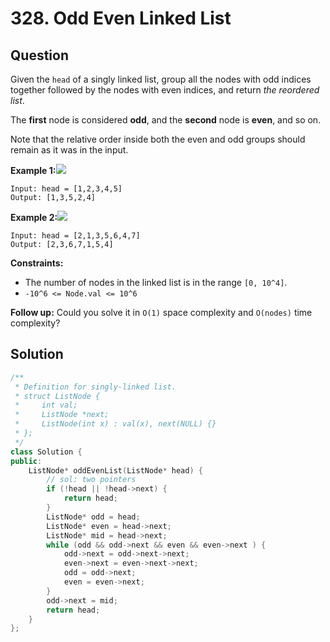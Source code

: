 # 328. Odd Even Linked List

## Question

Given the `head` of a singly linked list, group all the nodes with odd indices together followed by the nodes with even indices, and return _the reordered list_.

The **first** node is considered **odd**, and the **second** node is **even**, and so on.

Note that the relative order inside both the even and odd groups should remain as it was in the input.

**Example 1:**![](https://assets.leetcode.com/uploads/2021/03/10/oddeven-linked-list.jpg)

```text
Input: head = [1,2,3,4,5]
Output: [1,3,5,2,4]
```

**Example 2:**![](https://assets.leetcode.com/uploads/2021/03/10/oddeven2-linked-list.jpg)

```text
Input: head = [2,1,3,5,6,4,7]
Output: [2,3,6,7,1,5,4]
```

**Constraints:**

* The number of nodes in the linked list is in the range `[0, 10^4]`.
* `-10^6 <= Node.val <= 10^6`

 **Follow up:** Could you solve it in `O(1)` space complexity and `O(nodes)` time complexity?

## Solution

```cpp
/**
 * Definition for singly-linked list.
 * struct ListNode {
 *     int val;
 *     ListNode *next;
 *     ListNode(int x) : val(x), next(NULL) {}
 * };
 */
class Solution {
public:
    ListNode* oddEvenList(ListNode* head) {
        // sol: two pointers
        if (!head || !head->next) {
            return head;
        }
        ListNode* odd = head;
        ListNode* even = head->next;
        ListNode* mid = head->next;
        while (odd && odd->next && even && even->next ) {
            odd->next = odd->next->next;
            even->next = even->next->next;
            odd = odd->next;
            even = even->next;
        }
        odd->next = mid;
        return head;
    }
};
```

